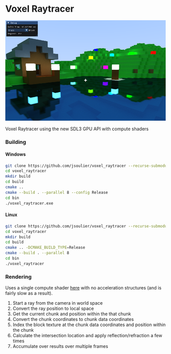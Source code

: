# Voxel Raytracer

![](image.png)

Voxel Raytracer using the new SDL3 GPU API with compute shaders

### Building

#### Windows

```bash
git clone https://github.com/jsoulier/voxel_raytracer --recurse-submodules
cd voxel_raytracer
mkdir build
cd build
cmake ..
cmake --build . --parallel 8 --config Release
cd bin
./voxel_raytracer.exe
```

#### Linux

```bash
git clone https://github.com/jsoulier/voxel_raytracer --recurse-submodules
cd voxel_raytracer
mkdir build
cd build
cmake .. -DCMAKE_BUILD_TYPE=Release
cmake --build . --parallel 8
cd bin
./voxel_raytracer
```

### Rendering

Uses a single compute shader [here](shaders/raytrace.comp) with no acceleration structures (and is fairly slow as a result).
1. Start a ray from the camera in world space
2. Convert the ray position to local space
3. Get the current chunk and position within the that chunk
4. Convert the chunk coordinates to chunk data coordinates
5. Index the block texture at the chunk data coordinates and position within the chunk
6. Calculate the intersection location and apply reflection/refraction a few times
7. Accumulate over results over multiple frames